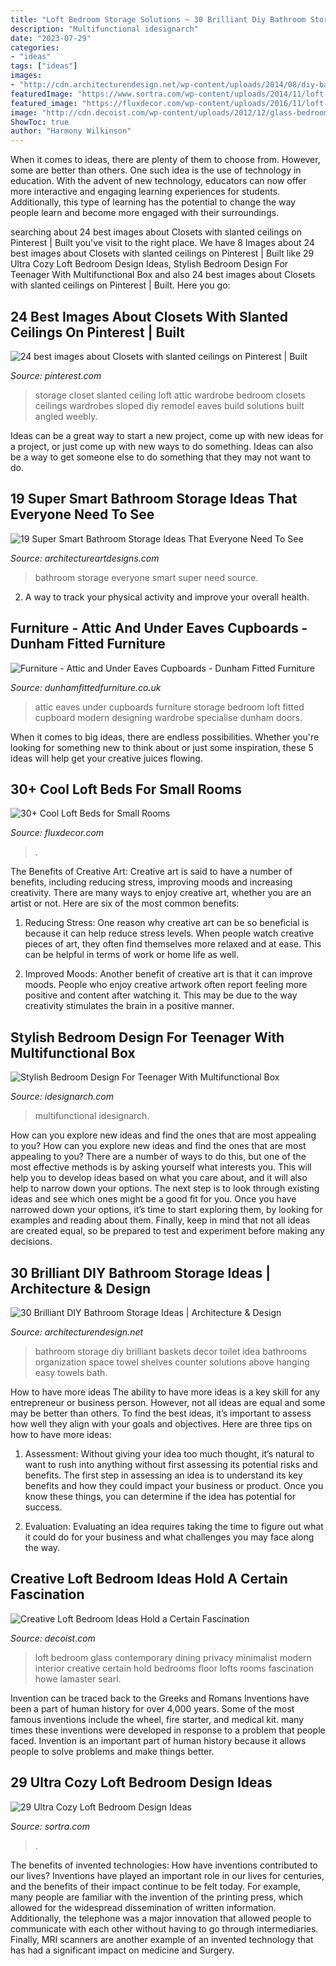```yaml
---
title: "Loft Bedroom Storage Solutions ~ 30 Brilliant Diy Bathroom Storage Ideas"
description: "Multifunctional idesignarch"
date: "2023-07-29"
categories:
- "ideas"
tags: ["ideas"]
images:
- "http://cdn.architecturendesign.net/wp-content/uploads/2014/08/diy-bathroom-storage-ideas-2.jpg"
featuredImage: "https://www.sortra.com/wp-content/uploads/2014/11/loft-bedroom-design15.jpg"
featured_image: "https://fluxdecor.com/wp-content/uploads/2016/11/loft-beds-for-small-rooms/18-loft-beds-for-small-rooms.jpg"
image: "http://cdn.decoist.com/wp-content/uploads/2012/12/glass-bedroom-wall.jpg"
ShowToc: true
author: "Harmony Wilkinson"
---
```



When it comes to ideas, there are plenty of them to choose from. However, some are better than others. One such idea is the use of technology in education. With the advent of new technology, educators can now offer more interactive and engaging learning experiences for students. Additionally, this type of learning has the potential to change the way people learn and become more engaged with their surroundings.

	

		
searching about 24 best images about Closets with slanted ceilings on Pinterest | Built you've visit to the right place. We have 8 Images about 24 best images about Closets with slanted ceilings on Pinterest | Built like 29 Ultra Cozy Loft Bedroom Design Ideas, Stylish Bedroom Design For Teenager With Multifunctional Box and also 24 best images about Closets with slanted ceilings on Pinterest | Built. Here you go:
		
    
## 24 Best Images About Closets With Slanted Ceilings On Pinterest | Built

<img loading=lazy src="https://i.pinimg.com/736x/a1/11/6c/a1116c698512158fd8deb8cc306ba6c8.jpg" onerror="this.onerror=null;this.src='https://tse2.mm.bing.net/th?id=OIP.lR-cFryO50ng07BA6ZKVpgHaJ3&amp;pid=15.1';" alt="24 best images about Closets with slanted ceilings on Pinterest | Built">

_Source: pinterest.com_

>storage closet slanted ceiling loft attic wardrobe bedroom closets ceilings wardrobes sloped diy remodel eaves build solutions built angled weebly. 

	

Ideas can be a great way to start a new project, come up with new ideas for a project, or just come up with new ways to do something. Ideas can also be a way to get someone else to do something that they may not want to do.

    
## 19 Super Smart Bathroom Storage Ideas That Everyone Need To See

<img loading=lazy src="https://www.architectureartdesigns.com/wp-content/uploads/2016/01/6-30.jpg" onerror="this.onerror=null;this.src='https://tse4.mm.bing.net/th?id=OIP.tupXrFOduaanPGF4O3sooQHaLH&amp;pid=15.1';" alt="19 Super Smart Bathroom Storage Ideas That Everyone Need To See">

_Source: architectureartdesigns.com_

>bathroom storage everyone smart super need source. 

	

2. A way to track your physical activity and improve your overall health.

    
## Furniture - Attic And Under Eaves Cupboards - Dunham Fitted Furniture

<img loading=lazy src="https://dunhamfittedfurniture.co.uk/wp-content/uploads/2014/01/home-office-cupboard-attic3.jpg" onerror="this.onerror=null;this.src='https://tse4.mm.bing.net/th?id=OIP.U7spiQFOQSOZcwh7xRfuRAHaJ4&amp;pid=15.1';" alt="Furniture - Attic and Under Eaves Cupboards - Dunham Fitted Furniture">

_Source: dunhamfittedfurniture.co.uk_

>attic eaves under cupboards furniture storage bedroom loft fitted cupboard modern designing wardrobe specialise dunham doors. 

	

When it comes to big ideas, there are endless possibilities. Whether you're looking for something new to think about or just some inspiration, these 5 ideas will help get your creative juices flowing.

    
## 30+ Cool Loft Beds For Small Rooms

<img loading=lazy src="https://fluxdecor.com/wp-content/uploads/2016/11/loft-beds-for-small-rooms/18-loft-beds-for-small-rooms.jpg" onerror="this.onerror=null;this.src='https://tse4.mm.bing.net/th?id=OIP.eVZ9aylGVI4lpSrU-RicKgHaLG&amp;pid=15.1';" alt="30+ Cool Loft Beds for Small Rooms">

_Source: fluxdecor.com_

>. 

	

The Benefits of Creative Art:
Creative art is said to have a number of benefits, including reducing stress, improving moods and increasing creativity. There are many ways to enjoy creative art, whether you are an artist or not. Here are six of the most common benefits:
1. Reducing Stress: One reason why creative art can be so beneficial is because it can help reduce stress levels. When people watch creative pieces of art, they often find themselves more relaxed and at ease. This can be helpful in terms of work or home life as well.

2. Improved Moods: Another benefit of creative art is that it can improve moods. People who enjoy creative artwork often report feeling more positive and content after watching it. This may be due to the way creativity stimulates the brain in a positive manner.


    
## Stylish Bedroom Design For Teenager With Multifunctional Box

<img loading=lazy src="https://www.idesignarch.com/wp-content/uploads/Multifunctional-Bedroom-Box_5.jpg" onerror="this.onerror=null;this.src='https://tse1.mm.bing.net/th?id=OIP.SWPCbeukBZpzN3BQqFi5LQHaLB&amp;pid=15.1';" alt="Stylish Bedroom Design For Teenager With Multifunctional Box">

_Source: idesignarch.com_

>multifunctional idesignarch. 

	

How can you explore new ideas and find the ones that are most appealing to you?
How can you explore new ideas and find the ones that are most appealing to you? There are a number of ways to do this, but one of the most effective methods is by asking yourself what interests you. This will help you to develop ideas based on what you care about, and it will also help to narrow down your options. The next step is to look through existing ideas and see which ones might be a good fit for you. Once you have narrowed down your options, it’s time to start exploring them, by looking for examples and reading about them. Finally, keep in mind that not all ideas are created equal, so be prepared to test and experiment before making any decisions.

    
## 30 Brilliant DIY Bathroom Storage Ideas | Architecture &amp; Design

<img loading=lazy src="http://cdn.architecturendesign.net/wp-content/uploads/2014/08/diy-bathroom-storage-ideas-2.jpg" onerror="this.onerror=null;this.src='https://tse4.mm.bing.net/th?id=OIP.Q2RNy6xFFL_dVzWrGpe9MAHaLH&amp;pid=15.1';" alt="30 Brilliant DIY Bathroom Storage Ideas | Architecture &amp; Design">

_Source: architecturendesign.net_

>bathroom storage diy brilliant baskets decor toilet idea bathrooms organization space towel shelves counter solutions above hanging easy towels bath. 

	

How to have more ideas
The ability to have more ideas is a key skill for any entrepreneur or business person. However, not all ideas are equal and some may be better than others. To find the best ideas, it’s important to assess how well they align with your goals and objectives. Here are three tips on how to have more ideas:
1. Assessment: Without giving your idea too much thought, it’s natural to want to rush into anything without first assessing its potential risks and benefits. The first step in assessing an idea is to understand its key benefits and how they could impact your business or product. Once you know these things, you can determine if the idea has potential for success.

2. Evaluation: Evaluating an idea requires taking the time to figure out what it could do for your business and what challenges you may face along the way.

    
## Creative Loft Bedroom Ideas Hold A Certain Fascination

<img loading=lazy src="http://cdn.decoist.com/wp-content/uploads/2012/12/glass-bedroom-wall.jpg" onerror="this.onerror=null;this.src='https://tse4.mm.bing.net/th?id=OIP.FP91sxJrdAm0VCG3Izl3jAHaK7&amp;pid=15.1';" alt="Creative Loft Bedroom Ideas Hold a Certain Fascination">

_Source: decoist.com_

>loft bedroom glass contemporary dining privacy minimalist modern interior creative certain hold bedrooms floor lofts rooms fascination howe lamaster searl. 

	

Invention can be traced back to the Greeks and Romans
Inventions have been a part of human history for over 4,000 years. Some of the most famous inventions include the wheel, fire starter, and medical kit. many times these inventions were developed in response to a problem that people faced. Invention is an important part of human history because it allows people to solve problems and make things better.

    
## 29 Ultra Cozy Loft Bedroom Design Ideas

<img loading=lazy src="https://www.sortra.com/wp-content/uploads/2014/11/loft-bedroom-design15.jpg" onerror="this.onerror=null;this.src='https://tse2.mm.bing.net/th?id=OIP.UtN42lHpSlFN4cKXm-RpxQHaKj&amp;pid=15.1';" alt="29 Ultra Cozy Loft Bedroom Design Ideas">

_Source: sortra.com_

>. 

	

The benefits of invented technologies: How have inventions contributed to our lives?
Inventions have played an important role in our lives for centuries, and the benefits of their impact continue to be felt today. For example, many people are familiar with the invention of the printing press, which allowed for the widespread dissemination of written information. Additionally, the telephone was a major innovation that allowed people to communicate with each other without having to go through intermediaries. Finally, MRI scanners are another example of an invented technology that has had a significant impact on medicine and Surgery.

